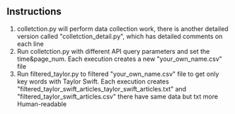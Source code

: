 

## Instructions

1. colletction.py will perform data collection work, there is another detailed version called "colletction_detail.py", which has detailed comments on each line
2. Run colletction.py with different API query parameters and set the time&page_num. Each execution creates a new "your_own_name.csv" file
3. Run filtered_taylor.py to filtered "your_own_name.csv" file to get only key words with Taylor Swift. Each execution creates "filtered_taylor_swift_articles_taylor_swift_articles.txt" and "filtered_taylor_swift_articles.csv" there have same data but txt more Human-readable



